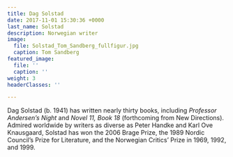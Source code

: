 ```yaml
---
title: Dag Solstad
date: 2017-11-01 15:30:36 +0000
last_name: Solstad
description: Norwegian writer
image:
  file: Solstad_Tom_Sandberg_fullfigur.jpg
  caption: Tom Sandberg
featured_image:
  file: ''
  caption: ''
weight: 3
headerClasses: ''

---
```

Dag Solstad (b. 1941) has written nearly thirty books, including _Professor Andersen’s Night_ and _Novel 11, Book 18_ (forthcoming from New Directions). Admired worldwide by writers as diverse as Peter Handke and Karl Ove Knausgaard, Solstad has won the 2006 Brage Prize, the 1989 Nordic Council’s Prize for Literature, and the Norwegian Critics’ Prize in 1969, 1992, and 1999.
